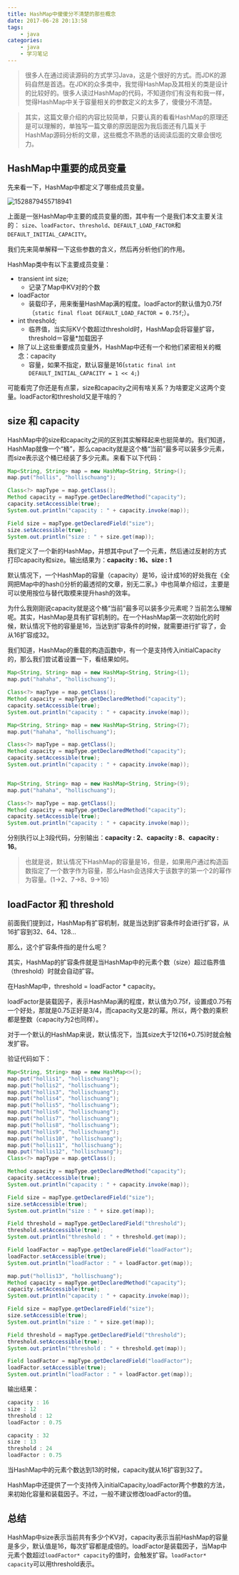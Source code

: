 ```yaml
---
title: HashMap中傻傻分不清楚的那些概念
date: 2017-06-28 20:13:58
tags:
    - java
categories:
    - java
    - 学习笔记
---
```


> 很多人在通过阅读源码的方式学习Java，这是个很好的方式。而JDK的源码自然是首选。在JDK的众多类中，我觉得HashMap及其相关的类是设计的比较好的。很多人读过HashMap的代码，不知道你们有没有和我一样，觉得HashMap中关于容量相关的参数定义的太多了，傻傻分不清楚。

> 其实，这篇文章介绍的内容比较简单，只要认真的看看HashMap的原理还是可以理解的，单独写一篇文章的原因是因为我后面还有几篇关于HashMap源码分析的文章，这些概念不熟悉的话阅读后面的文章会很吃力。

## HashMap中重要的成员变量

先来看一下，HashMap中都定义了哪些成员变量。

![1528879455718941](https://img.szpinc.org/2018-06-27-1528879455718941.jpg)

上面是一张HashMap中主要的成员变量的图，其中有一个是我们本文主要关注的： `size`、`loadFactor`、`threshold`、`DEFAULT_LOAD_FACTOR`和`DEFAULT_INITIAL_CAPACITY`。

我们先来简单解释一下这些参数的含义，然后再分析他们的作用。

HashMap类中有以下主要成员变量：
* transient int size;
    * 记录了Map中KV对的个数
* loadFactor
    * 装载印子，用来衡量HashMap满的程度。loadFactor的默认值为0.75f（`static final float DEFAULT_LOAD_FACTOR = 0.75f`;）。
* int threshold;
    * 临界值，当实际KV个数超过threshold时，HashMap会将容量扩容，threshold＝容量*加载因子
* 除了以上这些重要成员变量外，HashMap中还有一个和他们紧密相关的概念：capacity
    * 容量，如果不指定，默认容量是16(`static final int DEFAULT_INITIAL_CAPACITY = 1 << 4;`)

可能看完了你还是有点蒙，size和capacity之间有啥关系？为啥要定义这两个变量。loadFactor和threshold又是干啥的？

## size 和 capacity

HashMap中的size和capacity之间的区别其实解释起来也挺简单的。我们知道，HashMap就像一个“桶”，那么capacity就是这个桶“当前”最多可以装多少元素，而size表示这个桶已经装了多少元素。来看下以下代码：
``` java
Map<String, String> map = new HashMap<String, String>();
map.put("hollis", "hollischuang");

Class<?> mapType = map.getClass();
Method capacity = mapType.getDeclaredMethod("capacity");
capacity.setAccessible(true);
System.out.println("capacity : " + capacity.invoke(map));

Field size = mapType.getDeclaredField("size");
size.setAccessible(true);
System.out.println("size : " + size.get(map));
```
我们定义了一个新的HashMap，并想其中put了一个元素，然后通过反射的方式打印capacity和size。输出结果为：**capacity : 16、size : 1**

默认情况下，一个HashMap的容量（capacity）是16，设计成16的好处我在《全网把Map中的hash()分析的最透彻的文章，别无二家。》中也简单介绍过，主要是可以使用按位与替代取模来提升hash的效率。

为什么我刚刚说capacity就是这个桶“当前”最多可以装多少元素呢？当前怎么理解呢。其实，HashMap是具有扩容机制的。在一个HashMap第一次初始化的时候，默认情况下他的容量是16，当达到扩容条件的时候，就需要进行扩容了，会从16扩容成32。

我们知道，HashMap的重载的构造函数中，有一个是支持传入initialCapacity的，那么我们尝试着设置一下，看结果如何。
``` java
Map<String, String> map = new HashMap<String, String>(1);
map.put("hahaha", "hollischuang");

Class<?> mapType = map.getClass();
Method capacity = mapType.getDeclaredMethod("capacity");
capacity.setAccessible(true);
System.out.println("capacity : " + capacity.invoke(map));

Map<String, String> map = new HashMap<String, String>(7);
map.put("hahaha", "hollischuang");

Class<?> mapType = map.getClass();
Method capacity = mapType.getDeclaredMethod("capacity");
capacity.setAccessible(true);
System.out.println("capacity : " + capacity.invoke(map));


Map<String, String> map = new HashMap<String, String>(9);
map.put("hahaha", "hollischuang");

Class<?> mapType = map.getClass();
Method capacity = mapType.getDeclaredMethod("capacity");
capacity.setAccessible(true);
System.out.println("capacity : " + capacity.invoke(map));
```
分别执行以上3段代码，分别输出：**capacity : 2**、**capacity : 8**、**capacity : 16**。

> 也就是说，默认情况下HashMap的容量是16，但是，如果用户通过构造函数指定了一个数字作为容量，那么Hash会选择大于该数字的第一个2的幂作为容量。(1->2、7->8、9->16)

## loadFactor 和 threshold

前面我们提到过，HashMap有扩容机制，就是当达到扩容条件时会进行扩容，从16扩容到32、64、128...

那么，这个扩容条件指的是什么呢？

其实，HashMap的扩容条件就是当HashMap中的元素个数（size）超过临界值（threshold）时就会自动扩容。

在HashMap中，threshold = loadFactor * capacity。

loadFactor是装载因子，表示HashMap满的程度，默认值为0.75f，设置成0.75有一个好处，那就是0.75正好是3/4，而capacity又是2的幂。所以，两个数的乘积都是整数（capacity为2也同样）。

对于一个默认的HashMap来说，默认情况下，当其size大于12(16*0.75)时就会触发扩容。

验证代码如下：
``` java
Map<String, String> map = new HashMap<>();
map.put("hollis1", "hollischuang");
map.put("hollis2", "hollischuang");
map.put("hollis3", "hollischuang");
map.put("hollis4", "hollischuang");
map.put("hollis5", "hollischuang");
map.put("hollis6", "hollischuang");
map.put("hollis7", "hollischuang");
map.put("hollis8", "hollischuang");
map.put("hollis9", "hollischuang");
map.put("hollis10", "hollischuang");
map.put("hollis11", "hollischuang");
map.put("hollis12", "hollischuang");
Class<?> mapType = map.getClass();

Method capacity = mapType.getDeclaredMethod("capacity");
capacity.setAccessible(true);
System.out.println("capacity : " + capacity.invoke(map));

Field size = mapType.getDeclaredField("size");
size.setAccessible(true);
System.out.println("size : " + size.get(map));

Field threshold = mapType.getDeclaredField("threshold");
threshold.setAccessible(true);
System.out.println("threshold : " + threshold.get(map));

Field loadFactor = mapType.getDeclaredField("loadFactor");
loadFactor.setAccessible(true);
System.out.println("loadFactor : " + loadFactor.get(map));

map.put("hollis13", "hollischuang");
Method capacity = mapType.getDeclaredMethod("capacity");
capacity.setAccessible(true);
System.out.println("capacity : " + capacity.invoke(map));

Field size = mapType.getDeclaredField("size");
size.setAccessible(true);
System.out.println("size : " + size.get(map));

Field threshold = mapType.getDeclaredField("threshold");
threshold.setAccessible(true);
System.out.println("threshold : " + threshold.get(map));

Field loadFactor = mapType.getDeclaredField("loadFactor");
loadFactor.setAccessible(true);
System.out.println("loadFactor : " + loadFactor.get(map));
```
输出结果：
``` java
capacity : 16
size : 12
threshold : 12
loadFactor : 0.75

capacity : 32
size : 13
threshold : 24
loadFactor : 0.75
```
当HashMap中的元素个数达到13的时候，capacity就从16扩容到32了。

HashMap中还提供了一个支持传入initialCapacity,loadFactor两个参数的方法，来初始化容量和装载因子。不过，一般不建议修改loadFactor的值。

## 总结
HashMap中size表示当前共有多少个KV对，capacity表示当前HashMap的容量是多少，默认值是16，每次扩容都是成倍的。loadFactor是装载因子，当Map中元素个数超过`loadFactor* capacity`的值时，会触发扩容。`loadFactor* capacity`可以用threshold表示。

